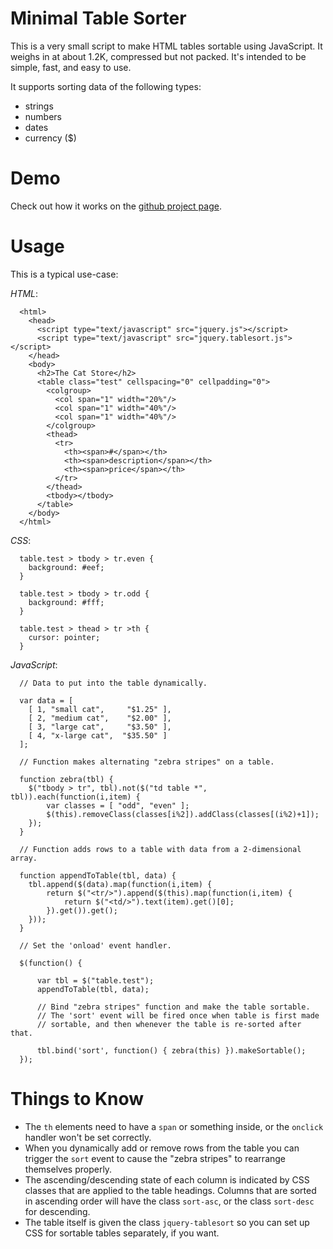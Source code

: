 Minimal Table Sorter
====================

This is a very small script to make HTML tables sortable using JavaScript. It
weighs in at about 1.2K, compressed but not packed. It's intended to be simple,
fast, and easy to use.

It supports sorting data of the following types:

  * strings
  * numbers
  * dates
  * currency ($)

Demo
====

Check out how it works on the [github project page](http://micha.github.com/jquery-tablesort/).

Usage
=====

This is a typical use-case:

_HTML_:

      <html>
        <head>
          <script type="text/javascript" src="jquery.js"></script>
          <script type="text/javascript" src="jquery.tablesort.js"></script>
        </head>
        <body>
          <h2>The Cat Store</h2>
          <table class="test" cellspacing="0" cellpadding="0">
            <colgroup>
              <col span="1" width="20%"/>
              <col span="1" width="40%"/>
              <col span="1" width="40%"/>
            </colgroup>
            <thead>
              <tr>
                <th><span>#</span></th>
                <th><span>description</span></th>
                <th><span>price</span></th>
              </tr>
            </thead>
            <tbody></tbody>
          </table>
        </body>
      </html>

_CSS_:

      table.test > tbody > tr.even {
        background: #eef;
      }

      table.test > tbody > tr.odd {
        background: #fff;
      }

      table.test > thead > tr >th {
        cursor: pointer;
      }

_JavaScript_:

      // Data to put into the table dynamically.

      var data = [
        [ 1, "small cat",     "$1.25" ],
        [ 2, "medium cat",    "$2.00" ],
        [ 3, "large cat",     "$3.50" ],
        [ 4, "x-large cat",  "$35.50" ]
      ];

      // Function makes alternating "zebra stripes" on a table.

      function zebra(tbl) {
        $("tbody > tr", tbl).not($("td table *", tbl)).each(function(i,item) {
            var classes = [ "odd", "even" ];
            $(this).removeClass(classes[i%2]).addClass(classes[(i%2)+1]);
        });
      }

      // Function adds rows to a table with data from a 2-dimensional array.

      function appendToTable(tbl, data) {
        tbl.append($(data).map(function(i,item) {
            return $("<tr/>").append($(this).map(function(i,item) {
                return $("<td/>").text(item).get()[0];
            }).get()).get();
        }));
      }

      // Set the 'onload' event handler.

      $(function() {
      
          var tbl = $("table.test");
          appendToTable(tbl, data);

          // Bind "zebra stripes" function and make the table sortable.
          // The 'sort' event will be fired once when table is first made
          // sortable, and then whenever the table is re-sorted after that.

          tbl.bind('sort', function() { zebra(this) }).makeSortable();
      });

Things to Know
==============

  * The `th` elements need to have a `span` or something inside, or the
    `onclick` handler won't be set correctly.
  * When you dynamically add or remove rows from the table you can trigger 
    the `sort` event to cause the "zebra stripes" to rearrange themselves
    properly.
  * The ascending/descending state of each column is indicated by
    CSS classes that are applied to the table headings. Columns that are
    sorted in ascending order will have the class `sort-asc`, or the class
    `sort-desc` for descending.
  * The table itself is given the class `jquery-tablesort` so you can set
    up CSS for sortable tables separately, if you want.
